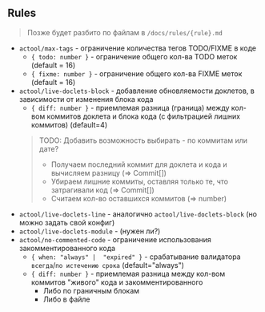 ## Rules

> Позже будет разбито по файлам в `/docs/rules/{rule}.md`

- `actool/max-tags` - ограничение количества тегов TODO/FIXME в коде
   - `{ todo: number }` - ограничение общего кол-ва TODO меток (default = 16)
   - `{ fixme: number }` - ограничение общего кол-ва FIXME меток (default = 16)
- `actool/live-doclets-block` - добавление обновляемости доклетов, в зависимости от изменения блока кода
  - `{ diff: number }` - приемлемая разница (граница) между кол-вом коммитов доклета и блока кода (с фильтрацией лишних коммитов) (default=4)
   > TODO: Добавить возможность выбирать - по коммитам или дате?
   > - Получаем последний коммит для доклета и кода и вычисляем разницу (=> Commit[])
   > - Убираем лишние коммиты, оставляя только те, что затрагивали код (=> Commit[])
   > - Считаем кол-во оставшихся коммитов (=> number)
- `actool/live-doclets-line` - аналогично `actool/live-doclets-block` (но можно задать свой конфиг)
- `actool/live-doclets-module` - (нужен ли?)
- `actool/no-commented-code` - ограничение использования закомментированного кода
   - `{ when: "always" |  "expired" }` - срабатывание валидатора `всегда`/`по истечению срока` (default="always")
   - `{ diff: number }` - приемлемая разница между кол-вом коммитов "живого" кода и закомментированного
      - Либо по граничным блокам
      - Либо в файле
